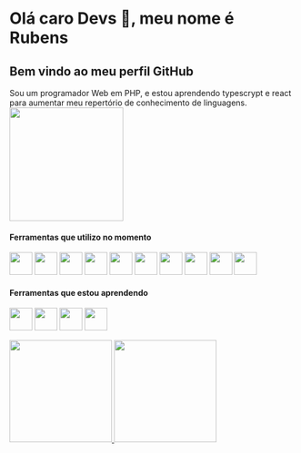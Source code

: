 # Olá caro Devs 👋, meu nome é Rubens

## Bem vindo ao meu perfil GitHub

Sou um programador Web em PHP, e estou aprendendo typescrypt e react para aumentar meu repertório de conhecimento de linguagens. <img src="https://user-images.githubusercontent.com/49572567/168616470-f3b6a17a-8422-4d62-90d3-52ec3ba3ba21.gif" height="200"/>

#### Ferramentas que utilizo no momento
 
<img src="https://cdn.jsdelivr.net/gh/devicons/devicon/icons/php/php-plain.svg" width="40" height="40"/> <img src="https://cdn.jsdelivr.net/gh/devicons/devicon/icons/codeigniter/codeigniter-plain-wordmark.svg" width="40" height="40"/> <img src="https://cdn.jsdelivr.net/gh/devicons/devicon/icons/javascript/javascript-original.svg" width="40" height="40"/> <img src="https://cdn.jsdelivr.net/gh/devicons/devicon/icons/jquery/jquery-original-wordmark.svg" width="40" height="40"/> <img src="https://cdn.jsdelivr.net/gh/devicons/devicon/icons/bootstrap/bootstrap-original-wordmark.svg" width="40" height="40"/> <img src="https://cdn.jsdelivr.net/gh/devicons/devicon/icons/html5/html5-original-wordmark.svg" width="40" height="40" /> <img src="https://cdn.jsdelivr.net/gh/devicons/devicon/icons/mysql/mysql-original.svg" width="40" height="40"/> <img src="https://cdn.jsdelivr.net/gh/devicons/devicon/icons/sqlite/sqlite-original.svg" width="40" height="40"/> <img src="https://cdn.jsdelivr.net/gh/devicons/devicon/icons/oracle/oracle-original.svg" width="40" height="40"/> <img src="https://cdn.jsdelivr.net/gh/devicons/devicon/icons/git/git-original.svg" width="40" height="40"/>          
          
#### Ferramentas que estou aprendendo

 <img src="https://cdn.jsdelivr.net/gh/devicons/devicon/icons/react/react-original-wordmark.svg" width="40" height="40"/> <img src="https://cdn.jsdelivr.net/gh/devicons/devicon/icons/laravel/laravel-plain-wordmark.svg" width="40" height="40"/> <img src="https://cdn.jsdelivr.net/gh/devicons/devicon/icons/docker/docker-plain-wordmark.svg" width="40" height="40"/> <img src="https://cdn.jsdelivr.net/gh/devicons/devicon/icons/composer/composer-original.svg" width="40" height="40"/>

          
<div>
<a href="https://github.com/RubensHerculano22">
<img height="180em" src="https://github-readme-stats.vercel.app/api/top-langs/?username=RubensHerculano22&layout=compact&langs_count=7&theme=dracula"/>
<img height="180em" src="https://github-readme-stats.vercel.app/api?username=RubensHerculano22&show_icons=true&theme=dracula&include_all_commits=true&count_private=true"/>
</div>
          
<!--![Snake animation](https://github.com/RubensHerculano22/RubensHerculano22/blob/output/github-contribution-grid-snake.svg)
          


<!--
**RubensHerculano22/RubensHerculano22** is a ✨ _special_ ✨ repository because its `README.md` (this file) appears on your GitHub profile.

Here are some ideas to get you started:

- 🔭 I’m currently working on ...
- 🌱 I’m currently learning ...
- 👯 I’m looking to collaborate on ...
- 🤔 I’m looking for help with ...
- 💬 Ask me about ...
- 📫 How to reach me: ...
- 😄 Pronouns: ...
- ⚡ Fun fact: ...
-->
